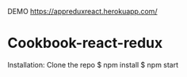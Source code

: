 DEMO 
https://appreduxreact.herokuapp.com/


# Cookbook-react-redux
Installation:
Clone the repo
$ npm install
$ npm start
